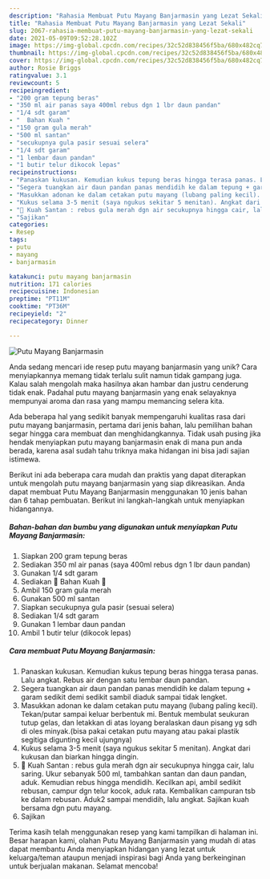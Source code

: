 ```yaml
---
description: "Rahasia Membuat Putu Mayang Banjarmasin yang Lezat Sekali"
title: "Rahasia Membuat Putu Mayang Banjarmasin yang Lezat Sekali"
slug: 2067-rahasia-membuat-putu-mayang-banjarmasin-yang-lezat-sekali
date: 2021-05-09T09:52:28.102Z
image: https://img-global.cpcdn.com/recipes/32c52d838456f5ba/680x482cq70/putu-mayang-banjarmasin-foto-resep-utama.jpg
thumbnail: https://img-global.cpcdn.com/recipes/32c52d838456f5ba/680x482cq70/putu-mayang-banjarmasin-foto-resep-utama.jpg
cover: https://img-global.cpcdn.com/recipes/32c52d838456f5ba/680x482cq70/putu-mayang-banjarmasin-foto-resep-utama.jpg
author: Rosie Briggs
ratingvalue: 3.1
reviewcount: 5
recipeingredient:
- "200 gram tepung beras"
- "350 ml air panas saya 400ml rebus dgn 1 lbr daun pandan"
- "1/4 sdt garam"
- "  Bahan Kuah "
- "150 gram gula merah"
- "500 ml santan"
- "secukupnya gula pasir sesuai selera"
- "1/4 sdt garam"
- "1 lembar daun pandan"
- "1 butir telur dikocok lepas"
recipeinstructions:
- "Panaskan kukusan. Kemudian kukus tepung beras hingga terasa panas. Lalu angkat. Rebus air dengan satu lembar daun pandan."
- "Segera tuangkan air daun pandan panas mendidih ke dalam tepung + garam sedikit demi sedikit sambil diaduk sampai tidak lengket."
- "Masukkan adonan ke dalam cetakan putu mayang (lubang paling kecil). Tekan/putar sampai keluar berbentuk mi. Bentuk membulat seukuran tutup gelas, dan letakkan di atas loyang beralaskan daun pisang yg sdh di oles minyak.(bisa pakai cetakan putu mayang atau pakai plastik segitiga digunting kecil ujungnya)"
- "Kukus selama 3-5 menit (saya ngukus sekitar 5 menitan). Angkat dari kukusan dan biarkan hingga dingin."
- "💠 Kuah Santan : rebus gula merah dgn air secukupnya hingga cair, lalu saring. Ukur sebanyak 500 ml, tambahkan santan dan daun pandan, aduk. Kemudian rebus hingga mendidih. Kecilkan api, ambil sedikit rebusan, campur dgn telur kocok, aduk rata. Kembalikan campuran tsb ke dalam rebusan. Aduk2 sampai mendidih, lalu angkat. Sajikan kuah bersama dgn putu mayang."
- "Sajikan"
categories:
- Resep
tags:
- putu
- mayang
- banjarmasin

katakunci: putu mayang banjarmasin 
nutrition: 171 calories
recipecuisine: Indonesian
preptime: "PT11M"
cooktime: "PT36M"
recipeyield: "2"
recipecategory: Dinner

---
```



![Putu Mayang Banjarmasin](https://img-global.cpcdn.com/recipes/32c52d838456f5ba/680x482cq70/putu-mayang-banjarmasin-foto-resep-utama.jpg)

Anda sedang mencari ide resep putu mayang banjarmasin yang unik? Cara menyiapkannya memang tidak terlalu sulit namun tidak gampang juga. Kalau salah mengolah maka hasilnya akan hambar dan justru cenderung tidak enak. Padahal putu mayang banjarmasin yang enak selayaknya mempunyai aroma dan rasa yang mampu memancing selera kita.



Ada beberapa hal yang sedikit banyak mempengaruhi kualitas rasa dari putu mayang banjarmasin, pertama dari jenis bahan, lalu pemilihan bahan segar hingga cara membuat dan menghidangkannya. Tidak usah pusing jika hendak menyiapkan putu mayang banjarmasin enak di mana pun anda berada, karena asal sudah tahu triknya maka hidangan ini bisa jadi sajian istimewa.


Berikut ini ada beberapa cara mudah dan praktis yang dapat diterapkan untuk mengolah putu mayang banjarmasin yang siap dikreasikan. Anda dapat membuat Putu Mayang Banjarmasin menggunakan 10 jenis bahan dan 6 tahap pembuatan. Berikut ini langkah-langkah untuk menyiapkan hidangannya.

<!--inarticleads1-->

##### Bahan-bahan dan bumbu yang digunakan untuk menyiapkan Putu Mayang Banjarmasin:

1. Siapkan 200 gram tepung beras
1. Sediakan 350 ml air panas (saya 400ml rebus dgn 1 lbr daun pandan)
1. Gunakan 1/4 sdt garam
1. Sediakan  💠 Bahan Kuah 💠
1. Ambil 150 gram gula merah
1. Gunakan 500 ml santan
1. Siapkan secukupnya gula pasir (sesuai selera)
1. Sediakan 1/4 sdt garam
1. Gunakan 1 lembar daun pandan
1. Ambil 1 butir telur (dikocok lepas)




<!--inarticleads2-->

##### Cara membuat Putu Mayang Banjarmasin:

1. Panaskan kukusan. Kemudian kukus tepung beras hingga terasa panas. Lalu angkat. Rebus air dengan satu lembar daun pandan.
1. Segera tuangkan air daun pandan panas mendidih ke dalam tepung + garam sedikit demi sedikit sambil diaduk sampai tidak lengket.
1. Masukkan adonan ke dalam cetakan putu mayang (lubang paling kecil). Tekan/putar sampai keluar berbentuk mi. Bentuk membulat seukuran tutup gelas, dan letakkan di atas loyang beralaskan daun pisang yg sdh di oles minyak.(bisa pakai cetakan putu mayang atau pakai plastik segitiga digunting kecil ujungnya)
1. Kukus selama 3-5 menit (saya ngukus sekitar 5 menitan). Angkat dari kukusan dan biarkan hingga dingin.
1. 💠 Kuah Santan : rebus gula merah dgn air secukupnya hingga cair, lalu saring. Ukur sebanyak 500 ml, tambahkan santan dan daun pandan, aduk. Kemudian rebus hingga mendidih. Kecilkan api, ambil sedikit rebusan, campur dgn telur kocok, aduk rata. Kembalikan campuran tsb ke dalam rebusan. Aduk2 sampai mendidih, lalu angkat. Sajikan kuah bersama dgn putu mayang.
1. Sajikan




Terima kasih telah menggunakan resep yang kami tampilkan di halaman ini. Besar harapan kami, olahan Putu Mayang Banjarmasin yang mudah di atas dapat membantu Anda menyiapkan hidangan yang lezat untuk keluarga/teman ataupun menjadi inspirasi bagi Anda yang berkeinginan untuk berjualan makanan. Selamat mencoba!
